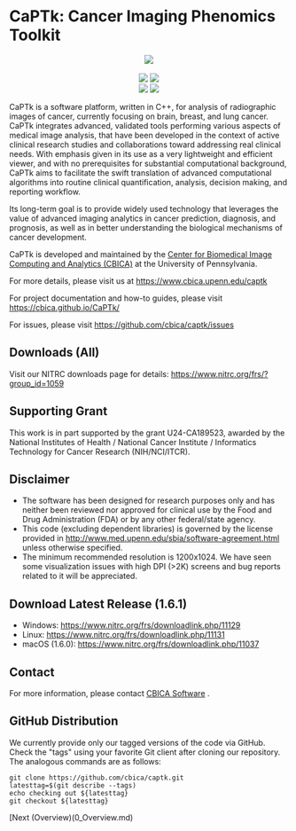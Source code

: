 # CaPTk:  Cancer Imaging Phenomics Toolkit 

<p align="center">
    <img src="https://www.med.upenn.edu/cbica/assets/user-content/images/captk/baseScreenshot.png" />
    <br></br>
    <a href="https://dev.azure.com/CBICA/CaPTk/_build" alt="Build Status">
        <img src="https://dev.azure.com/CBICA/CaPTk/_apis/build/status/CBICA.CaPTk?branchName=master" /></a>
    <img src="https://img.shields.io/badge/language-c%2B%2B11-blue.svg" /><br>
    <img src="https://img.shields.io/github/issues/CBICA/CaPTk.svg" />
    <img src="https://img.shields.io/github/issues-closed/CBICA/CaPTk.svg" />
</p>

CaPTk is a software platform, written in C++, for analysis of radiographic images of cancer, currently focusing on brain, breast, and lung cancer. CaPTk integrates advanced, validated tools performing various aspects of medical image analysis, that have been developed in the context of active clinical research studies and collaborations toward addressing real clinical needs. With emphasis given in its use as a very lightweight and efficient viewer, and with no prerequisites for substantial computational background, CaPTk aims to facilitate the swift translation of advanced computational algorithms into routine clinical quantification, analysis, decision making, and reporting workflow.

Its long-term goal is to provide widely used technology that leverages the value of advanced imaging analytics in cancer prediction, diagnosis, and prognosis, as well as in better understanding the biological mechanisms of cancer development.

CaPTk is developed and maintained by the [Center for Biomedical Image Computing and Analytics (CBICA)](https://www.cbica.upenn.edu/) at the University of Pennsylvania.

For more details, please visit us at https://www.cbica.upenn.edu/captk

For project documentation and how-to guides, please visit https://cbica.github.io/CaPTk/

For issues, please visit https://github.com/cbica/captk/issues

## Downloads (All)

Visit our NITRC downloads page for details: https://www.nitrc.org/frs/?group_id=1059

## Supporting Grant
This work is in part supported by the grant U24-CA189523, awarded by the National Institutes of Health / National Cancer Institute / Informatics Technology for Cancer Research (NIH/NCI/ITCR).

## Disclaimer
- The software has been designed for research purposes only and has neither been reviewed nor approved for clinical use by the Food and Drug Administration (FDA) or by any other federal/state agency.
- This code (excluding dependent libraries) is governed by the license provided in http://www.med.upenn.edu/sbia/software-agreement.html unless otherwise specified.
- The minimum recommended resolution is 1200x1024. We have seen some visualization issues with high DPI (>2K) screens and bug reports related to it will be appreciated.

## Download Latest Release (1.6.1)

- Windows: https://www.nitrc.org/frs/downloadlink.php/11129
- Linux: https://www.nitrc.org/frs/downloadlink.php/11131
- macOS (1.6.0): https://www.nitrc.org/frs/downloadlink.php/11037

## Contact
For more information, please contact <a href="mailto:software@cbica.upenn.edu">CBICA Software</a> .

## GitHub Distribution

We currently provide only our tagged versions of the code via GitHub. Check the "tags" using your favorite Git client after cloning our repository. The analogous commands are as follows:

```
git clone https://github.com/cbica/captk.git
latesttag=$(git describe --tags)
echo checking out ${latesttag}
git checkout ${latesttag}
```

[Next (Overview)(0_Overview.md)

